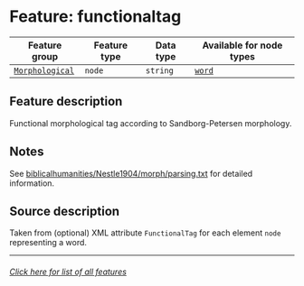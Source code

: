 # Feature: functionaltag

Feature group | Feature type | Data type | Available for node types
---  | --- | --- | ---
[`Morphological`](home.md#morphological-features) | `node` | `string`  | [`word`](wordnodefeatures.md#readme)

## Feature description
Functional morphological tag according to Sandborg-Petersen morphology.

## Notes

See [biblicalhumanities/Nestle1904/morph/parsing.txt](https://github.com/biblicalhumanities/Nestle1904/blob/master/morph/parsing.txt) for detailed information.

## Source description

Taken from (optional) XML attribute `FunctionalTag` for each element `node` representing a word.

---
###### [Click here for list of all features](home.md#readme)
